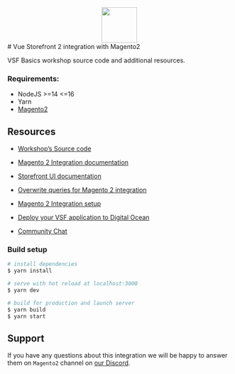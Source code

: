 <div align="center">
<img src="https://user-images.githubusercontent.com/1626923/137092657-fb398d20-b592-4661-a1f9-4135db0b61d5.png" height="80px"/>
</div>
# Vue Storefront 2 integration with Magento2

VSF Basics workshop source code and additional resources.

### Requirements:
- NodeJS >=14 <=16
- Yarn
- [Magento2](https://docs.magento.com/user-guide/)

## Resources

- [Workshop’s Source code](https://github.com/skirianov/vsf-basics-workshop)

- [Magento 2 Integration documentation](https://docs.vuestorefront.io/magento/)

- [Storefront UI documentation](https://docs.storefrontui.io/v1/?path=/story/welcome--page)

- [Overwrite queries for Magento 2 integration](https://youtu.be/ZJtX3ZsD4gs)

- [Magento 2 Integration setup](https://www.youtube.com/watch?v=z9dYrc2z2IM)

- [Deploy your VSF application to Digital Ocean](https://vuestorefront.io/blog/step-by-step-guide-deploying-vue-storefront-on-digitalocean)

- [Community Chat](http://discord.vuestorefront.io)

### Build setup
```bash
# install dependencies
$ yarn install

# serve with hot reload at localhost:3000
$ yarn dev

# build for production and launch server
$ yarn build
$ yarn start
```

## Support

If you have any questions about this integration we will be happy to answer them on  `Magento2` channel on [our Discord](http://discord.vuestorefront.io).
